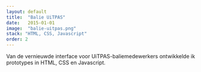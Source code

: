 ```yaml
---
layout: default
title:  "Balie UiTPAS"
date:   2015-01-01
image:  "balie-uitpas.png"
stack: "HTML, CSS, Javascript"
order: 2
---
```

Van de vernieuwde interface voor UiTPAS-baliemedewerkers ontwikkelde ik prototypes in HTML, CSS en Javascript.
